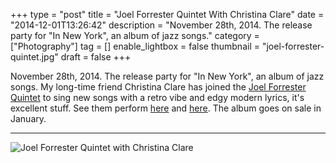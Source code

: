 +++
type = "post"
title = "Joel Forrester Quintet With Christina Clare"
date = "2014-12-01T13:26:42"
description = "November 28th, 2014. The release party for \"In New York\", an album of jazz songs."
category = ["Photography"]
tag = []
enable_lightbox = false
thumbnail = "joel-forrester-quintet.jpg"
draft = false
+++

<p>November 28th, 2014. The release party for "In New York", an album of jazz songs. My long-time friend Christina Clare has joined the <a href="http://joelforrester.com/">Joel Forrester Quintet</a> to sing new songs with a retro vibe and edgy modern lyrics, it's excellent stuff. See them perform <a href="https://www.youtube.com/watch?v=_APrNeGoS-E">here</a> and <a href="https://www.youtube.com/watch?v=FK2mBqvLpmc">here</a>. The album goes on sale in January.</p>
<hr />
<p><img style="display:block; margin-left:auto; margin-right:auto;" src="joel-forrester-quintet.jpg" alt="Joel Forrester Quintet with Christina Clare" title="Joel Forrester Quintet with Christina Clare" /></p>
